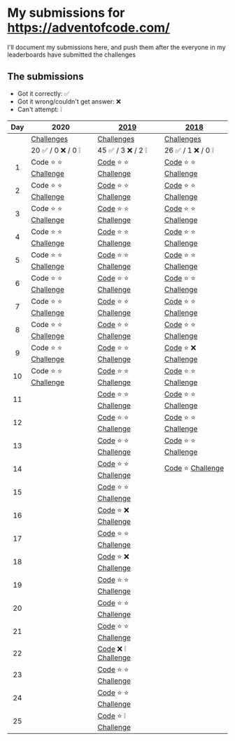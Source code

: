 # My submissions for https://adventofcode.com/

I'll document my submissions here, and push them after the everyone in my 
leaderboards have submitted the challenges

## The submissions

* Got it correctly: :white_check_mark:
* Got it wrong/couldn't get answer: :x:
* Can't attempt: :grey_exclamation:

| Day | 2020 | [2019](year_2019) | [2018](year_2018) |
|:---:| --- | --- | --- |
| | [Challenges](https://adventofcode.com/2020) | [Challenges](https://adventofcode.com/2019) | [Challenges](https://adventofcode.com/2018)|
| | 20 :white_check_mark: / 0 :x: / 0 :grey_exclamation: | 45 :white_check_mark: / 3 :x: / 2 :grey_exclamation: | 26 :white_check_mark: / 1 :x: / 0 :grey_exclamation: |
|  1 | Code :star: :star: [Challenge](https://adventofcode.com/2020/day/1) | [Code](year_2019/day_01) :star: :star: [Challenge](https://adventofcode.com/2019/day/1) | [Code](year_2018/day_01) :star: :star: [Challenge](https://adventofcode.com/2018/day/1) |
|  2 | Code :star: :star: [Challenge](https://adventofcode.com/2020/day/2) | [Code](year_2019/day_02) :star: :star: [Challenge](https://adventofcode.com/2019/day/2) | [Code](year_2018/day_02) :star: :star: [Challenge](https://adventofcode.com/2018/day/2) |
|  3 | Code :star: :star: [Challenge](https://adventofcode.com/2020/day/3) | [Code](year_2019/day_03) :star: :star: [Challenge](https://adventofcode.com/2019/day/3) | [Code](year_2018/day_03) :star: :star: [Challenge](https://adventofcode.com/2018/day/3) |
|  4 | Code :star: :star: [Challenge](https://adventofcode.com/2020/day/4) | [Code](year_2019/day_04) :star: :star: [Challenge](https://adventofcode.com/2019/day/4) | [Code](year_2018/day_04) :star: :star: [Challenge](https://adventofcode.com/2018/day/4) |
|  5 | Code :star: :star: [Challenge](https://adventofcode.com/2020/day/5) | [Code](year_2019/day_05) :star: :star: [Challenge](https://adventofcode.com/2019/day/5) | [Code](year_2018/day_05) :star: :star: [Challenge](https://adventofcode.com/2018/day/5) |
|  6 | Code :star: :star: [Challenge](https://adventofcode.com/2020/day/6) | [Code](year_2019/day_06) :star: :star: [Challenge](https://adventofcode.com/2019/day/6) | [Code](year_2018/day_06) :star: :star: [Challenge](https://adventofcode.com/2018/day/6) |
|  7 | Code :star: :star: [Challenge](https://adventofcode.com/2020/day/7) | [Code](year_2019/day_07) :star: :star: [Challenge](https://adventofcode.com/2019/day/7) | [Code](year_2018/day_07) :star: :star: [Challenge](https://adventofcode.com/2018/day/7) |
|  8 | Code :star: :star: [Challenge](https://adventofcode.com/2020/day/8) | [Code](year_2019/day_08) :star: :star: [Challenge](https://adventofcode.com/2019/day/8) | [Code](year_2018/day_08) :star: :star: [Challenge](https://adventofcode.com/2018/day/8) |
|  9 | Code :star: :star: [Challenge](https://adventofcode.com/2020/day/9) | [Code](year_2019/day_09) :star: :star: [Challenge](https://adventofcode.com/2019/day/9) | [Code](year_2018/day_09) :star: :x: [Challenge](https://adventofcode.com/2018/day/9) |
| 10 | Code :star: :star: [Challenge](https://adventofcode.com/2020/day/10) | [Code](year_2019/day_10) :star: :star: [Challenge](https://adventofcode.com/2019/day/10) | [Code](year_2018/day_10) :star: :star: [Challenge](https://adventofcode.com/2018/day/10) |
| 11 | | [Code](year_2019/day_11) :star: :star: [Challenge](https://adventofcode.com/2019/day/11) | [Code](year_2018/day_11) :star: :star: [Challenge](https://adventofcode.com/2018/day/11) |
| 12 | | [Code](year_2019/day_12) :star: :star: [Challenge](https://adventofcode.com/2019/day/12) | [Code](year_2018/day_12) :star: :star: [Challenge](https://adventofcode.com/2018/day/12) |
| 13 | | [Code](year_2019/day_13) :star: :star: [Challenge](https://adventofcode.com/2019/day/13) | [Code](year_2018/day_13) :star: :star: [Challenge](https://adventofcode.com/2018/day/13) |
| 14 | | [Code](year_2019/day_14) :star: :star: [Challenge](https://adventofcode.com/2019/day/14) | [Code](year_2018/day_14) :star: [Challenge](https://adventofcode.com/2018/day/14) |
| 15 | | [Code](year_2019/day_15) :star: :star: [Challenge](https://adventofcode.com/2019/day/15) | |
| 16 | | [Code](year_2019/day_16) :star: :x: [Challenge](https://adventofcode.com/2019/day/16) | |
| 17 | | [Code](year_2019/day_17) :star: :star: [Challenge](https://adventofcode.com/2019/day/17) | |
| 18 | | [Code](year_2019/day_18) :star: :x: [Challenge](https://adventofcode.com/2019/day/18) | |
| 19 | | [Code](year_2019/day_19) :star: :star: [Challenge](https://adventofcode.com/2019/day/19) | |
| 20 | | [Code](year_2019/day_20) :star: :star: [Challenge](https://adventofcode.com/2019/day/20) | |
| 21 | | [Code](year_2019/day_21) :star: :star: [Challenge](https://adventofcode.com/2019/day/21) | |
| 22 | | [Code](year_2019/day_22) :x: :grey_exclamation: [Challenge](https://adventofcode.com/2019/day/22) | |
| 23 | | [Code](year_2019/day_23) :star: :star: [Challenge](https://adventofcode.com/2019/day/23) | |
| 24 | | [Code](year_2019/day_24) :star: :star: [Challenge](https://adventofcode.com/2019/day/24) | |
| 25 | | [Code](year_2019/day_25) :star: :grey_exclamation: [Challenge](https://adventofcode.com/2019/day/25) | |
